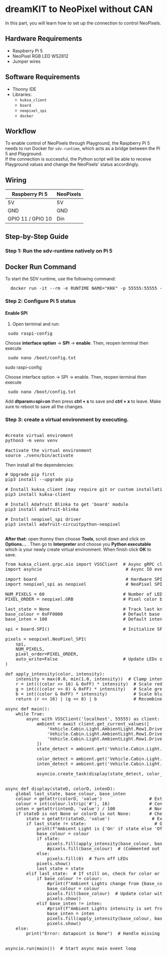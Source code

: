 # dreamKIT to NeoPixel without CAN

In this part, you will learn how to set up the connection to control NeoPixels.


## Hardware Requirements

- Raspberry Pi 5
- NeoPixel RGB LED WS2812
- Jumper wires

## Software Requirements

- Thonny IDE
- Libraries:
  - `kuksa_client`
  - `board`
  - `neopixel_spi`
  - `docker`


## Workflow

To enable control of NeoPixels through Playground, the Raspberry Pi 5 needs to run Docker for `sdv-runtime`, which acts as a bridge between the Pi 5 and Playground.  
If the connection is successful, the Python script will be able to receive Playground values and change the NeoPixels' status accordingly.


## Wiring

| Raspberry Pi 5   | NeoPixels        |
| ---------------- | ---------------- |
| 5V               | 5V               |
| GND              | GND              |
| GPIO 11 / GPIO 10| Din              |


## Step-by-Step Guide

### Step 1: Run the sdv-runtime natively on Pi 5

## Docker Run Command

To start the SDV runtime, use the following command:

<pre>  docker run -it --rm -e RUNTIME_NAME="KKK" -p 55555:55555 --name sdv-runtime ghcr.io/eclipse-autowrx/sdv-runtime:latest  </pre>


### Step 2: Configure Pi 5 status

#### Enable SPI

1. Open terminal and run:

<pre> sudo raspi-config </pre>

Choose **interface option** -> **SPI** -> **enable**.
Then, reopen terminal then execute

<pre> sudo nano /boot/config.txt </pre>

sudo raspi-config

Choose interface option -> SPI -> enable.
Then, reopen terminal then execute

<pre> sudo nano /boot/config.txt </pre>
 
Add **dtparam=spi=on** then press **ctrl + s** to save and **ctrl + x** to leave.
Make sure to reboot to save all the changes.

### Step 3: create a virtual environment by executing.

<pre>  
#create virtual enviroment         
python3 -m venv venv               

#activate the virtual environment  
source ./venv/bin/activate         
</pre>

Then install all the dependencies:

<pre>
# Upgrade pip first 
pip3 install --upgrade pip 

# Install kuksa_client (may require git or custom installation if not on PyPI) 
pip3 install kuksa-client 
  
# Install Adafruit Blinka to get 'board' module 
pip3 install adafruit-blinka 

# Install neopixel_spi driver
pip3 install adafruit-circuitpython-neopixel 
  
</pre>

**After that:** open thonny then choose **Tools**, scroll down and click on **Options…** . Then go to **Interpreter** and choose you **Python executable** which is your newly create virtual environment. When finish click **OK** to save.

<pre>
from kuksa_client.grpc.aio import VSSClient  # Async gRPC client for KUKSA.val vehicle server
import asyncio                                # Async IO event loop

import board                                  # Hardware SPI interface on Raspberry Pi
import neopixel_spi as neopixel               # NeoPixel SPI driver

NUM_PIXELS = 60                              # Number of LEDs in the NeoPixel strip
PIXEL_ORDER = neopixel.GRB                   # Pixel color byte order (Green-Red-Blue)

last_state = None                            # Track last known ambient light state (on/off)
base_colour = 0xFF0000                       # Default base color (red) as 24-bit integer
base_inten = 100                             # Default intensity value (percentage)

spi = board.SPI()                            # Initialize SPI bus

pixels = neopixel.NeoPixel_SPI(
    spi,
    NUM_PIXELS,
    pixel_order=PIXEL_ORDER,
    auto_write=False                         # Update LEDs only when show() is called
)

def apply_intensity(color, intensity):
    intensity = max(0.0, min(1.0, intensity))  # Clamp intensity between 0.0 and 1.0
    r = int(((color >> 16) & 0xFF) * intensity)  # Scale red channel by intensity
    g = int(((color >> 8) & 0xFF) * intensity)   # Scale green channel by intensity
    b = int((color & 0xFF) * intensity)          # Scale blue channel by intensity
    return (r << 16) | (g << 8) | b              # Recombine channels into 24-bit color int

async def main():
    while True: 
        async with VSSClient('localhost', 55555) as client:  # Connect to KUKSA server
            ambient = await client.get_current_values([      # Request multiple datapoints
                'Vehicle.Cabin.Light.AmbientLight.Row1.DriverSide.IsLightOn',
                'Vehicle.Cabin.Light.AmbientLight.Row1.DriverSide.Color',
                'Vehicle.Cabin.Light.AmbientLight.Row1.DriverSide.Intensity'
            ])
            state_detect = ambient.get('Vehicle.Cabin.Light.AmbientLight.Row1.DriverSide.IsLightOn')  # Get on/off state
            
            color_detect = ambient.get('Vehicle.Cabin.Light.AmbientLight.Row1.DriverSide.Color')      # Get color value
            inten_detect = ambient.get('Vehicle.Cabin.Light.AmbientLight.Row1.DriverSide.Intensity')  # Get intensity value
        
            asyncio.create_task(display(state_detect, color_detect, inten_detect))  # Run display update asynchronously
           
            
async def display(stateD, colorD, intenD):
    global last_state, base_colour, base_inten
    colour = getattr(colorD, 'value')                  # Extract color hex string (e.g. '#FF0000')
    colour = int(colour.lstrip('#'), 16)               # Convert hex string to integer
    inten = getattr(intenD, 'value') / 100             # Normalize intensity to 0.0-1.0
    if stateD is not None or colorD is not None:       # Check datapoints are valid
        state = getattr(stateD, 'value')                # Extract boolean on/off state
        if last_state != state:                          # Only update if state changed
            print(f"Ambient Light is {'On' if state else 'Off'}")
            base_colour = colour
            if state:
                pixels.fill(apply_intensity(base_colour, base_inten))  # Fill LEDs with adjusted color
                #pixels.fill(base_colour)  # (Commented out alternative: fill without intensity)
            else:
                pixels.fill(0)  # Turn off LEDs
            pixels.show()
            last_state = state
        elif last_state:  # If still on, check for color or intensity changes
            if base_colour != colour:
                #print(f"Ambient Lights change from {base_colour} to {colour}")
                base_colour = colour
                pixels.fill(base_colour)  # Update color without intensity adjustment
                pixels.show()
            elif base_inten != inten:
                #print(f"Ambient Lights intensity is set from {base_inten} to {inten}")
                base_inten = inten
                pixels.fill(apply_intensity(base_colour, base_inten))  # Update color with new intensity
                pixels.show()
    else:
        print("Error: datapoint is None")  # Handle missing datapoints gracefully


asyncio.run(main())  # Start async main event loop

  
</pre>
